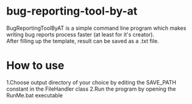 # bug-reporting-tool-by-at

BugReportingToolByAT is a simple command line program which makes writing bug reports process faster (at least for it's creator). </br>
After filling up the template, result can be saved as a .txt file.

# How to use
 1.Choose output directory of your choice by editing the SAVE_PATH constant in the FileHandler class
 2.Run the program by opening the RunMe.bat executable
